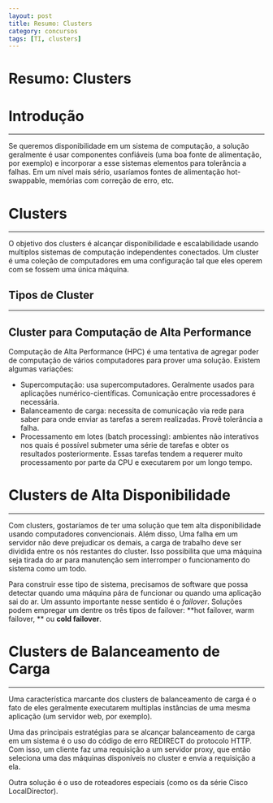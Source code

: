 ```yaml
---
layout: post
title: Resumo: Clusters
category: concursos
tags: [TI, clusters]
---
```



# Resumo: Clusters



# Introdução
-----

Se queremos disponibilidade em um sistema de computação, a solução geralmente é usar componentes confiáveis (uma boa fonte de alimentação, por exemplo) e incorporar a esse sistemas elementos para tolerância a falhas. Em um nível mais sério, usaríamos fontes de alimentação hot-swappable, memórias com correção de erro, etc.


# Clusters
-----

O objetivo dos clusters é alcançar disponibilidade e escalabilidade usando multiplos sistemas de computação independentes conectados. Um cluster é uma coleção de computadores em uma configuração tal que eles operem com se fossem uma única máquina.


## Tipos de Cluster
-----

## Cluster para Computação de Alta Performance

Computação de Alta Performance (HPC) é uma tentativa de agregar poder de computação de vários computadores para prover uma solução. Existem algumas variações:

- Supercomputação: usa supercomputadores. Geralmente usados para aplicações numérico-científicas. Comunicação entre processadores é necessária.
- Balanceamento de carga: necessita de comunicação via rede para saber para onde enviar as tarefas a serem realizadas. Provê tolerância a falha.
- Processamento em lotes (batch processing): ambientes não interativos nos quais é possível submeter uma série de tarefas e obter os resultados posteriormente. Essas tarefas tendem a requerer muito processamento por parte da CPU e executarem por um longo tempo.


# Clusters de Alta Disponibilidade
-----

Com clusters, gostaríamos de ter uma solução que tem alta disponibilidade usando computadores convencionais. Além disso, Uma falha em um servidor não deve prejudicar os demais, a carga de trabalho deve ser dividida entre os nós restantes do cluster. Isso possibilita que uma máquina seja tirada do ar para manutenção sem interromper o funcionamento do sistema como um todo.

Para construir esse tipo de sistema, precisamos de software que possa detectar quando uma máquina pára de funcionar ou quando uma aplicação sai do ar. Um assunto importante nesse sentido é o _failover_. Soluções podem empregar um dentre os três tipos de failover: **hot failover, warm failover, ** ou **cold failover**.


# Clusters de Balanceamento de Carga
-----

Uma característica marcante dos clusters de balanceamento de carga é o fato de eles geralmente executarem multiplas instâncias de uma mesma aplicação (um servidor web, por exemplo).

Uma das principais estratégias para se alcançar balanceamento de carga em um sistema é o uso do código de erro REDIRECT do protocolo HTTP. Com isso, um cliente faz uma requisição a um servidor proxy, que então seleciona uma das máquinas disponíveis no cluster e envia a requisição a ela.

Outra solução é o uso de roteadores especiais (como os da série Cisco LocalDirector).









